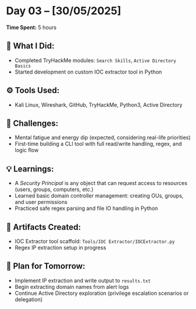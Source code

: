 # Day 03 – [30/05/2025]

**Time Spent:** 5 hours

## 🧠 What I Did:
- Completed TryHackMe modules: `Search Skills`, `Active Directory Basics`
- Started development on custom IOC extractor tool in Python

## ⚙️ Tools Used:
- Kali Linux, Wireshark, GitHub, TryHackMe, Python3, Active Directory

## 🧩 Challenges:
- Mental fatigue and energy dip (expected, considering real-life priorities)
- First-time building a CLI tool with full read/write handling, regex, and logic flow

## 💡 Learnings:
- A *Security Principal* is any object that can request access to resources (users, groups, computers, etc.)
- Learned basic domain controller management: creating OUs, groups, and user permissions
- Practiced safe regex parsing and file IO handling in Python

## 🧾 Artifacts Created:
- IOC Extractor tool scaffold: `Tools/IOC Extractor/IOCExtractor.py`
- Regex IP extraction setup in progress

## 📌 Plan for Tomorrow:
- Implement IP extraction and write output to `results.txt`
- Begin extracting domain names from alert logs
- Continue Active Directory exploration (privilege escalation scenarios or delegation)
